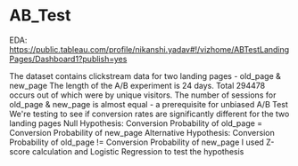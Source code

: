 # AB_Test
EDA: https://public.tableau.com/profile/nikanshi.yadav#!/vizhome/ABTestLandingPages/Dashboard1?publish=yes

The dataset contains clickstream data for two landing pages - old_page & new_page 
The length of the A/B experiment is 24 days.
Total 294478 occurs out of which were by unique visitors.
The number of sessions for old_page & new_page is almost equal - a prerequisite for unbiased A/B Test
We're testing to see if conversion rates are significantly  different for the two landing pages
Null Hypothesis: Conversion Probability of old_page = Conversion Probability of new_page
Alternative Hypothesis: Conversion Probability of old_page != Conversion Probability of new_page
I used Z-score calculation and Logistic Regression to test the hypothesis
